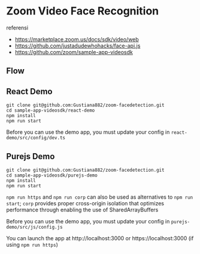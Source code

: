# Zoom Video Face Recognition
referensi
- https://marketplace.zoom.us/docs/sdk/video/web
- https://github.com/justadudewhohacks/face-api.js
- https://github.com/zoom/sample-app-videosdk

## Flow


## React Demo
```
git clone git@github.com:Gustiana882/zoom-facedetection.git
cd sample-app-videosdk/react-demo
npm install
npm run start

```

Before you can use the demo app, you must update your config in ```react-demo/src/config/dev.ts```

## Purejs Demo
```
git clone git@github.com:Gustiana882/zoom-facedetection.git
cd sample-app-videosdk/purejs-demo
npm install
npm run start

```

```npm run https``` and ```npm run corp``` can also be used as alternatives to ```npm run start```; ```corp``` provides proper cross-origin isolation that optimizes performance through enabling the use of SharedArrayBuffers

Before you can use the demo app, you must update your config in ```purejs-demo/src/js/config.js```

You can launch the app at http://localhost:3000 or https://localhost:3000 (if using ```npm run https```)
